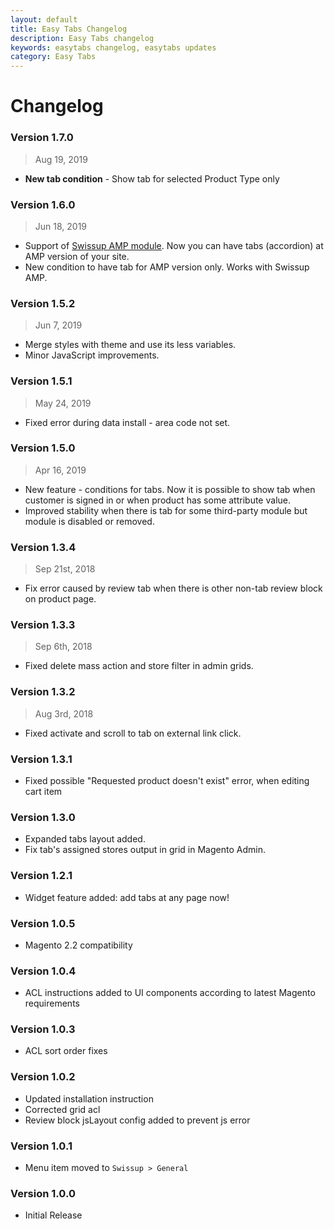 ```yaml
---
layout: default
title: Easy Tabs Changelog
description: Easy Tabs changelog
keywords: easytabs changelog, easytabs updates
category: Easy Tabs
---
```


# Changelog

### Version 1.7.0

> Aug 19, 2019

 -  **New tab condition** - Show tab for selected Product Type only

### Version 1.6.0

> Jun 18, 2019

 -  Support of [Swissup AMP module](../../amp/). Now you can have tabs (accordion) at AMP version of your site.
 -  New condition to have tab for AMP version only. Works with Swissup AMP.

### Version 1.5.2

> Jun 7, 2019

 -  Merge styles with theme and use its less variables.
 -  Minor JavaScript improvements.

### Version 1.5.1

> May 24, 2019

 -  Fixed error during data install - area code not set.

### Version 1.5.0

> Apr 16, 2019

 -  New feature - conditions for tabs. Now it is possible to show tab when customer is signed in or when product has some attribute value.
 -  Improved stability when there is tab for some third-party module but module is disabled or removed.

### Version 1.3.4

> Sep 21st, 2018

 -  Fix error caused by review tab when there is other non-tab review block on product page.

### Version 1.3.3

> Sep 6th, 2018

 -  Fixed delete mass action and store filter in admin grids.

### Version 1.3.2

> Aug 3rd, 2018

 -  Fixed activate and scroll to tab on external link click.

### Version 1.3.1

 -  Fixed possible "Requested product doesn't exist" error, when editing cart item

### Version 1.3.0

 -  Expanded tabs layout added.
 -  Fix tab's assigned stores output in grid in Magento Admin.

### Version 1.2.1

 -  Widget feature added: add tabs at any page now!

### Version 1.0.5

 -  Magento 2.2 compatibility

### Version 1.0.4

 -  ACL instructions added to UI components according to latest Magento requirements

### Version 1.0.3

 -  ACL sort order fixes

### Version 1.0.2

 -  Updated installation instruction
 -  Corrected grid acl
 -  Review block jsLayout config added to prevent js error

### Version 1.0.1

 -  Menu item moved to `Swissup > General`

### Version 1.0.0

 -  Initial Release

